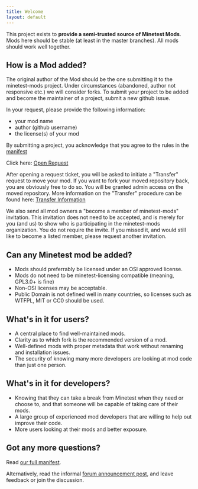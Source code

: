 ```yaml
---
title: Welcome
layout: default
---
```


This project exists to **provide a semi-trusted source of Minetest Mods**.
Mods here should be stable (at least in the master branches).
All mods should work well together.

## How is a Mod added?

The original author of the Mod should be the one submitting it to the minetest-mods
project. Under circumstances (abandoned, author not responsive etc.) we will consider
forks. To submit your project to be added and become the maintainer of a project, submit
a new github issue.

In your request, please provide the following information:

* your mod name
* author (github username)
* the license(s) of your mod

By submitting a project, you acknowledge that you agree to the rules in the [manifest](README.html)

Click here: [Open Request](https://github.com/minetest-mods/minetest-mods.github.io/issues/new?title=New%20mod%20request)

After opening a request ticket, you will be asked to initiate a "Transfer" request to move your mod. If you want to fork your moved repository back, you are obviously free to do so. You will be granted admin access on the moved repository. More information on the "Transfer" procedure can be found here: [Transfer Information](https://help.github.com/articles/transferring-a-repository/)

We also send all mod owners a "become a member of minetest-mods" invitation. This invitation does not need to be accepted, and is merely for you (and us) to show who is participating in the minetest-mods organization. You do not require the invite. If you missed it, and would still like to become a listed member, please request another invitation.

## Can any Minetest mod be added?

* Mods should preferrably be licensed under an OSI approved license.
* Mods do not need to be minetest-licensing compatible (meaning, GPL3.0+ is fine)
* Non-OSI licenses may be acceptable.
* Public Domain is not defined well in many countries, so licenses such as WTFPL,
  MIT or CC0 should be used.

## What's in it for users?

* A central place to find well-maintained mods.
* Clarity as to which fork is the recommended version of a mod.
* Well-defined mods with proper metadata that work without renaming and installation issues.
* The security of knowing many more developers are looking at mod code than just one person.

## What's in it for developers?
* Knowing that they can take a break from Minetest when they need or choose to, and that someone will be capable of taking care of their mods.
* A large group of experienced mod developers that are willing to help out improve their code.
* More users looking at their mods and better exposure.

## Got any more questions?

Read [our full manifest](README.html).

Alternatively, read the informal [forum announcement post](https://forum.minetest.net/viewtopic.php?f=47&t=13839), and leave feedback or join the discussion.
